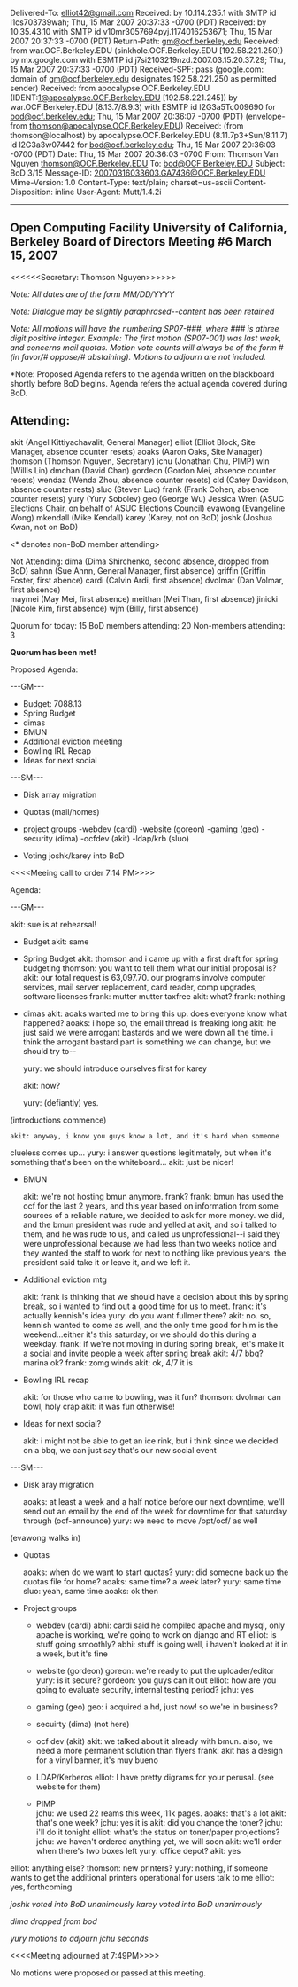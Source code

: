                                                                                                                                                                                                                                                                
Delivered-To: elliot42@gmail.com
Received: by 10.114.235.1 with SMTP id i1cs703739wah;
        Thu, 15 Mar 2007 20:37:33 -0700 (PDT)
Received: by 10.35.43.10 with SMTP id v10mr3057694pyj.1174016253671;
        Thu, 15 Mar 2007 20:37:33 -0700 (PDT)
Return-Path: <gm@ocf.berkeley.edu>
Received: from war.OCF.Berkeley.EDU (sinkhole.OCF.Berkeley.EDU [192.58.221.250])
        by mx.google.com with ESMTP id j7si2103219nzd.2007.03.15.20.37.29;
        Thu, 15 Mar 2007 20:37:33 -0700 (PDT)
Received-SPF: pass (google.com: domain of gm@ocf.berkeley.edu designates 192.58.221.250 as permitted sender)
Received: from apocalypse.OCF.Berkeley.EDU (IDENT:1@apocalypse.OCF.Berkeley.EDU [192.58.221.245])
	by war.OCF.Berkeley.EDU (8.13.7/8.9.3) with ESMTP id l2G3a5Tc009690
	for <bod@ocf.berkeley.edu>; Thu, 15 Mar 2007 20:36:07 -0700 (PDT)
	(envelope-from thomson@apocalypse.OCF.Berkeley.EDU)
Received: (from thomson@localhost)
	by apocalypse.OCF.Berkeley.EDU (8.11.7p3+Sun/8.11.7) id l2G3a3w07442
	for bod@ocf.berkeley.edu; Thu, 15 Mar 2007 20:36:03 -0700 (PDT)
Date: Thu, 15 Mar 2007 20:36:03 -0700
From: Thomson Van Nguyen <thomson@OCF.Berkeley.EDU>
To: bod@OCF.Berkeley.EDU
Subject: BoD 3/15
Message-ID: <20070316033603.GA7436@OCF.Berkeley.EDU>
Mime-Version: 1.0
Content-Type: text/plain; charset=us-ascii
Content-Disposition: inline
User-Agent: Mutt/1.4.2i

----------------------------------
Open Computing Facility
University of California, Berkeley
Board of Directors Meeting #6
March 15, 2007
----------------------------------

<<<<<<Secretary: Thomson Nguyen>>>>>>

*Note: All dates are of the form MM/DD/YYYY*

*Note: Dialogue may be slightly paraphrased--content has been retained*

*Note: All motions will have the numbering SP07-###, where ### is athree
digit positive integer. Example: The first motion (SP07-001) was last
week, and concerns mail quotas. Motion vote counts will always be of the
form # (in favor/# oppose/# abstaining). Motions to adjourn are not
included.*

*Note: Proposed Agenda refers to the agenda written on the blackboard
shortly before BoD begins. Agenda refers the actual agenda covered
during BoD.

Attending:
------------------------------
akit (Angel Kittiyachavalit, General Manager)
elliot (Elliot Block, Site Manager, absence counter resets)
aoaks (Aaron Oaks, Site Manager)
thomson (Thomson Nguyen, Secretary)
jchu (Jonathan Chu, PIMP)
wln (Willis Lin)
dmchan (David Chan)
gordeon (Gordon Mei, absence counter resets)
wendaz (Wenda Zhou, absence counter resets)
cld (Catey Davidson, absence counter rests)
sluo (Steven Luo)
frank (Frank Cohen, absence counter resets)
yury (Yury Sobolev)
geo (George Wu)
Jessica Wren (ASUC Elections Chair, on behalf of ASUC Elections Council)
evawong (Evangeline Wong)
mkendall (Mike Kendall)
karey (Karey, not on BoD)
joshk (Joshua Kwan, not on BoD)

<* denotes non-BoD member attending>

Not Attending:
dima (Dima Shirchenko, second absence, dropped from BoD) 
sahnn (Sue Ahnn, General Manager, first absence)
griffin (Griffin Foster, first abence)
cardi (Calvin Ardi, first absence)
dvolmar (Dan Volmar, first absence)  
maymei (May Mei, first absence) 
meithan (Mei Than, first absence)
jinicki (Nicole Kim, first absence)
wjm (Billy, first absence)

Quorum for today: 15
BoD members attending: 20
Non-members attending: 3

**Quorum has been met!**

Proposed Agenda:

---GM---

- Budget: 7088.13
- Spring Budget 
- dimas
- BMUN
- Additional eviction meeting
- Bowling IRL Recap
- Ideas for next social

---SM---

- Disk array migration
- Quotas (mail/homes)

- project groups
	-webdev (cardi)
	-website (goreon)
	-gaming (geo)
	-security (dima)
	-ocfdev (akit)
	-ldap/krb (sluo)
 
- Voting joshk/karey into BoD

<<<<Meeing call to order 7:14  PM>>>>

Agenda:

---GM---

akit: sue is at rehearsal!

- Budget
	akit: same

- Spring Budget
	akit: thomson and i came up with a first draft for spring budgeting 
	thomson: you want to tell them what our initial proposal is?
	akit: our total request is 63,097.70. our programs involve computer
services, mail server replacement, card reader, comp upgrades, software
licenses
	frank: mutter mutter taxfree
	akit: what?
	frank: nothing

- dimas
	akit: aoaks wanted me to bring this up. does everyone know what
happened?
	aoaks: i hope so, the email thread is freaking long
	akit: he just said we were arrogant bastards and we were down all the
time. i think the arrogant bastard part is something we can change, but
we should try to--

	yury: we should introduce ourselves first for karey

	akit: now?

	yury: (defiantly) yes.

(introductions commence)

	akit: anyway, i know you guys know a lot, and it's hard when someone
clueless comes up...
	yury: i answer questions legitimately, but when it's something that's
been on the whiteboard...
	akit: just be nicer!

- BMUN

	akit: we're not hosting bmun anymore. frank?
	frank: bmun has used the ocf for the last 2 years, and this year based
on information from some sources of a reliable nature, we decided to 
ask for more money. we did, and the bmun president was rude and yelled
at akit, and so i talked to them, and he was rude to us, and called us
unprofessional--i said they were unprofessional because we had less than 
two weeks notice and they wanted the staff to work for next to nothing
like previous years.  the president said take it or leave it, and we 
left it.

- Additional eviction mtg 

	akit: frank is thinking that we should have a decision about this by
spring break, so i wanted to find out a good time for us to meet. 
	frank: it's actually kennish's idea
	yury: do you want fullmer there?
	akit: no. so, kennish wanted to come as well, and the only time good for
him is the weekend...either it's this saturday, or we should do this
during a weekday.
	frank: if we're not moving in during spring break, let's make it a
social and invite people a week after spring break 
	akit: 4/7 bbq? marina ok?
	frank: zomg winds
	akit: ok, 4/7 it is

- Bowling IRL recap

	akit: for those who came to bowling, was it fun?
	thomson: dvolmar can bowl, holy crap
	akit: it was fun otherwise!

- Ideas for next social?

	akit: i might not be able to get an ice rink, but i think since we
decided on a bbq, we can just say that's our new social event

---SM---

- Disk aray migration

	aoaks: at least a week and a half notice before our next downtime, we'll
send out an email by the end of the week for downtime for that saturday
through (ocf-announce) 
	yury: we need to move /opt/ocf/ as well

(evawong walks in)

- Quotas

	aoaks: when do we want to start quotas?
	yury: did someone back up the quotas file for home?
	aoaks: same time? a week later?
	yury: same time
	sluo: yeah, same time
	aoaks: ok then

- Project groups
	- webdev (cardi)
		abhi: cardi said he compiled apache and mysql, only
apache is working, we're going to work on django and RT
		elliot: is stuff going smoothly?
		abhi: stuff is going well, i haven't looked at it in a
week, but it's fine
	- website (gordeon)
		goreon: we're ready to put the uploader/editor
		yury: is it secure?
		gordeon: you guys can it out
		elliot: how are you going to evaluate security, internal
testing period?
		jchu: yes
	- gaming (geo)
		geo: i acquired a hd, just now! so we're in business?
	- secuirty (dima)
		(not here)
	- ocf dev (akit)
		akit: we talked about it already with bmun. also, we
need a more permanent solution than flyers
		frank: akit has a design for a vinyl banner, it's muy
bueno
	- LDAP/Kerberos
		elliot: I have pretty digrams for your perusal. 
		(see website for them)
		

	- PIMP	
		jchu: we used 22 reams this week, 11k pages. 
		aoaks: that's a lot
		akit: that's one week?
		jchu: yes it is
		akit: did you change the toner?
		jchu: i'll do it tonight
		elliot: what's the status on toner/paper projections?
		jchu: we haven't ordered anything yet, we will soon
		akit: we'll order when there's two boxes left
		yury: office depot?
		akit: yes

elliot: anything else?
thomson: new printers?
yury: nothing, if someone wants to get the additional printers operational for users talk to me
elliot: yes, forthcoming

*joshk voted into BoD unanimously*
*karey voted into BoD unanimously*

*dima dropped from bod*

*yury motions to adjourn*
*jchu seconds*

<<<<Meeting adjourned at 7:49PM>>>>

No motions were proposed or passed at this meeting.

